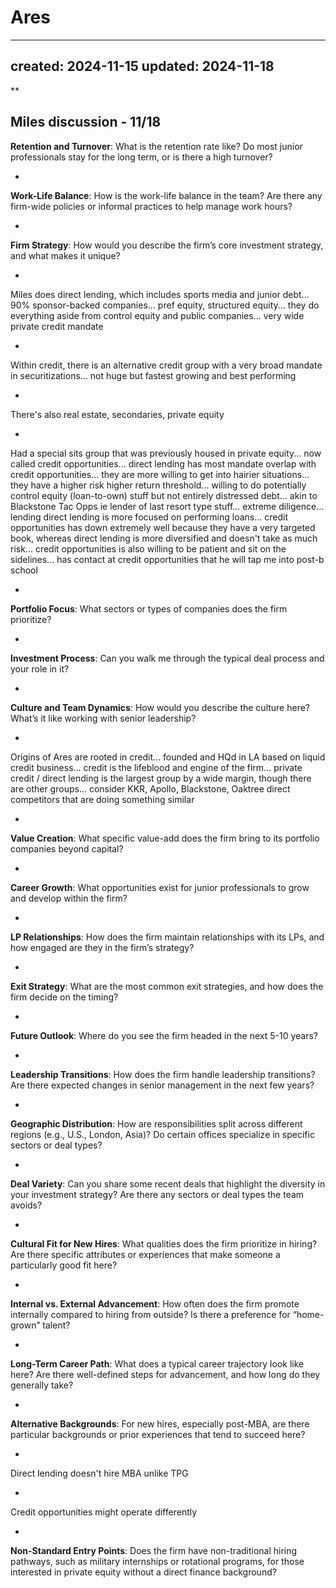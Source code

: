 # Ares

---
created: 2024-11-15
updated: 2024-11-18
---

**

Miles discussion - 11/18
- 
**Retention and Turnover**: What is the retention rate like? Do most junior professionals stay for the long term, or is there a high turnover?

- 
**Work-Life Balance**: How is the work-life balance in the team? Are there any firm-wide policies or informal practices to help manage work hours?

- 
**Firm Strategy**: How would you describe the firm’s core investment strategy, and what makes it unique?

- 
Miles does direct lending, which includes sports media and junior debt... 90% sponsor-backed companies... pref equity, structured equity... they do everything aside from control equity and public companies... very wide private credit mandate

- 
Within credit, there is an alternative credit group with a very broad mandate in securitizations... not huge but fastest growing and best performing

- 
There's also real estate, secondaries, private equity

- 
Had a special sits group that was previously housed in private equity... now called credit opportunities... direct lending has most mandate overlap with credit opportunities... they are more willing to get into hairier situations... they have a higher risk higher return threshold... willing to do potentially control equity (loan-to-own) stuff but not entirely distressed debt... akin to Blackstone Tac Opps ie lender of last resort type stuff... extreme diligence... lending direct lending is more focused on performing loans... credit opportunities has down extremely well because they have a very targeted book, whereas direct lending is more diversified and doesn't take as much risk... credit opportunities is also willing to be patient and sit on the sidelines... has contact at credit opportunities that he will tap me into post-b school

- 
**Portfolio Focus**: What sectors or types of companies does the firm prioritize?

- 
**Investment Process**: Can you walk me through the typical deal process and your role in it?

- 
**Culture and Team Dynamics**: How would you describe the culture here? What’s it like working with senior leadership?

- 
Origins of Ares are rooted in credit... founded and HQd in LA based on liquid credit business... credit is the lifeblood and engine of the firm... private credit / direct lending is the largest group by a wide margin, though there are other groups... consider KKR, Apollo, Blackstone, Oaktree direct competitors that are doing something similar

- 
**Value Creation**: What specific value-add does the firm bring to its portfolio companies beyond capital?

- 
**Career Growth**: What opportunities exist for junior professionals to grow and develop within the firm?

- 
**LP Relationships**: How does the firm maintain relationships with its LPs, and how engaged are they in the firm’s strategy?

- 
**Exit Strategy**: What are the most common exit strategies, and how does the firm decide on the timing?

- 
**Future Outlook**: Where do you see the firm headed in the next 5-10 years?

- 
**Leadership Transitions**: How does the firm handle leadership transitions? Are there expected changes in senior management in the next few years?

- 
**Geographic Distribution**: How are responsibilities split across different regions (e.g., U.S., London, Asia)? Do certain offices specialize in specific sectors or deal types?

- 
**Deal Variety**: Can you share some recent deals that highlight the diversity in your investment strategy? Are there any sectors or deal types the team avoids?

- 
**Cultural Fit for New Hires**: What qualities does the firm prioritize in hiring? Are there specific attributes or experiences that make someone a particularly good fit here?

- 
**Internal vs. External Advancement**: How often does the firm promote internally compared to hiring from outside? Is there a preference for “home-grown” talent?

- 
**Long-Term Career Path**: What does a typical career trajectory look like here? Are there well-defined steps for advancement, and how long do they generally take?

- 
**Alternative Backgrounds**: For new hires, especially post-MBA, are there particular backgrounds or prior experiences that tend to succeed here?

- 
Direct lending doesn't hire MBA unlike TPG

- 
Credit opportunities might operate differently

- 
**Non-Standard Entry Points**: Does the firm have non-traditional hiring pathways, such as military internships or rotational programs, for those interested in private equity without a direct finance background?